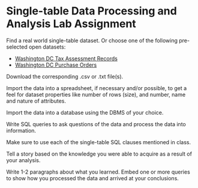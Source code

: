 # Single-table Data Processing and Analysis Lab Assignment

Find a real world single-table dataset. Or choose one of the following pre-selected open datasets:

 + [Washington DC Tax Assessment Records](http://opendata.dc.gov/datasets/496533836db640bcade61dd9078b0d63_53)
 + [Washington DC Purchase Orders](http://opendata.dc.gov/datasets/f61f962c2ce84f2caa1919d425c8061d_0?uiTab=table)

Download the corresponding .csv or .txt file(s).

Import the data into a spreadsheet, if necessary and/or possible,
 to get a feel for dataset properties like number of rows (size), and number, name and nature of attributes.

Import the data into a database using the DBMS of your choice.

Write SQL queries to ask questions of the data and process the data into information.

Make sure to use each of the single-table SQL clauses mentioned in class.

Tell a story based on the knowledge you were able to acquire as a result of your analysis.

Write 1-2 paragraphs about what you learned. Embed one or more queries to show how you processed the data and arrived at your conclusions.
